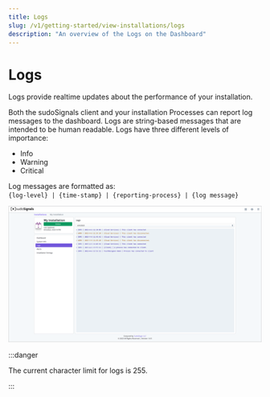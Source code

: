 ```yaml
---
title: Logs
slug: /v1/getting-started/view-installations/logs
description: "An overview of the Logs on the Dashboard"
---
```


# Logs

Logs provide realtime updates about the performance of your installation.

Both the sudoSignals client and your installation Processes can report log messages to the dashboard. Logs are string-based messages that are intended to be human readable. Logs have three different levels of importance:
* Info
* Warning
* Critical

Log messages are formatted as:  
`{log-level} | {time-stamp} | {reporting-process} | {log message}`

![View 05](/img/view-installation/view-stats-005.png)

:::danger

The current character limit for logs is 255.

:::